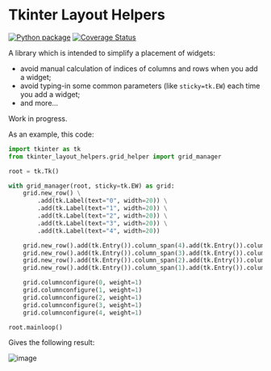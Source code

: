# Tkinter Layout Helpers

[![Python package](https://github.com/insolor/tkinter_layout_helpers/actions/workflows/python-tests.yml/badge.svg)](https://github.com/insolor/tkinter_layout_helpers/actions/workflows/python-tests.yml)
[![Coverage Status](https://coveralls.io/repos/github/insolor/tkinter_layout_helpers/badge.svg?branch=master)](https://coveralls.io/github/insolor/tkinter_layout_helpers?branch=master)

A library which is intended to simplify a placement of widgets:

- avoid manual calculation of indices of columns and rows when you add a widget;
- avoid typing-in some common parameters (like `sticky=tk.EW`) each time you add a widget;
- and more...

Work in progress.

As an example, this code:

```python
import tkinter as tk
from tkinter_layout_helpers.grid_helper import grid_manager

root = tk.Tk()

with grid_manager(root, sticky=tk.EW) as grid:
    grid.new_row() \
        .add(tk.Label(text="0", width=20)) \
        .add(tk.Label(text="1", width=20)) \
        .add(tk.Label(text="2", width=20)) \
        .add(tk.Label(text="3", width=20)) \
        .add(tk.Label(text="4", width=20))

    grid.new_row().add(tk.Entry()).column_span(4).add(tk.Entry()).column_span(1)
    grid.new_row().add(tk.Entry()).column_span(3).add(tk.Entry()).column_span(2)
    grid.new_row().add(tk.Entry()).column_span(2).add(tk.Entry()).column_span(3)
    grid.new_row().add(tk.Entry()).column_span(1).add(tk.Entry()).column_span(4)

    grid.columnconfigure(0, weight=1)
    grid.columnconfigure(1, weight=1)
    grid.columnconfigure(2, weight=1)
    grid.columnconfigure(3, weight=1)
    grid.columnconfigure(4, weight=1)

root.mainloop()
```

Gives the following result:

![image](https://user-images.githubusercontent.com/2442833/153576406-f6a190eb-7f2a-4723-a32e-02af01d93f60.png)

[1]: https://github.com/dfint/df-translation-client/blob/7a7d88583837423f8bedb7103383ccb57a861aa7/df_translation_client/tkinter_helpers.py#L115
[2]: https://github.com/dfint
[3]: https://github.com/dfint/df-translation-client
